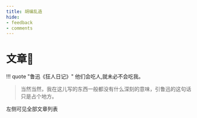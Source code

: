 ```yaml
---
title: 胡编乱造
hide:
- feedback
- comments
---
```


# 文章📰

!!! quote "鲁迅《狂人日记》"
	他们会吃人,就未必不会吃我。

> 当然当然，我在这儿写的东西一般都没有什么深刻的意味，引鲁迅的这句话只是占个地方。

左侧可见全部文章列表

